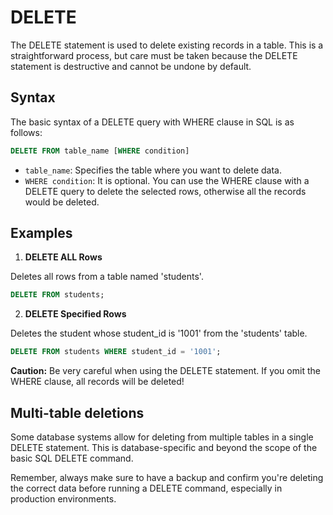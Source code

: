 # DELETE

The DELETE statement is used to delete existing records in a table. This is a straightforward process, but care must be taken because the DELETE statement is destructive and cannot be undone by default.

## Syntax

The basic syntax of a DELETE query with WHERE clause in SQL is as follows:
```sql
DELETE FROM table_name [WHERE condition]
```

- `table_name`: Specifies the table where you want to delete data.
- `WHERE condition`: It is optional. You can use the WHERE clause with a DELETE query to delete the selected rows, otherwise all the records would be deleted.

## Examples

1. **DELETE ALL Rows**

Deletes all rows from a table named 'students'.
```sql
DELETE FROM students;
```

2. **DELETE Specified Rows**

Deletes the student whose student_id is '1001' from the 'students' table.
```sql
DELETE FROM students WHERE student_id = '1001';
```

**Caution:** Be very careful when using the DELETE statement. If you omit the WHERE clause, all records will be deleted!

## Multi-table deletions

Some database systems allow for deleting from multiple tables in a single DELETE statement. This is database-specific and beyond the scope of the basic SQL DELETE command.

Remember, always make sure to have a backup and confirm you're deleting the correct data before running a DELETE command, especially in production environments.